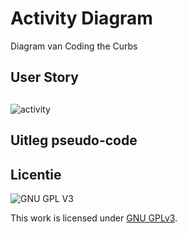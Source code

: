 

#  Activity Diagram
Diagram van Coding the Curbs

## User Story


##
![activity](https://user-images.githubusercontent.com/90189815/157426810-9d1bbcfe-8859-4619-b43b-19035ae6b338.jpeg)

## Uitleg pseudo-code 
<!-- Leg de pseudo-code in de control fow uit -->


## Licentie

![GNU GPL V3](https://www.gnu.org/graphics/gplv3-127x51.png)

This work is licensed under [GNU GPLv3](./LICENSE).

